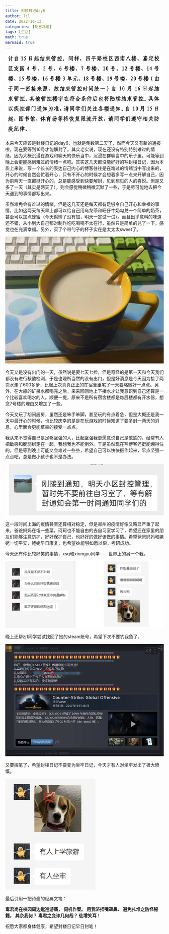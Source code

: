 ```yaml
---
title: 封楼日记day6
author: ljl
date: 2022-10-13
categories: [胡言乱语]
tags: [生活]
math: true
mermaid: true
---
```


![Desktop View](/assets/img/posts/2022-10-13-%E5%B0%81%E6%A5%BC%E6%97%A5%E8%AE%B0day6/16%E6%97%A5%E8%A7%A3%E5%B0%81.png)

本来今天应该是封楼日记的day6，也就是倒数第二天了，然而今天又有新的通报啦，现在要等到16号才能解封了。其实老实说，现在还没有特别特别难过的情绪，因为大概沉浸在游戏和聊天的快乐当中，沉浸在群聊当中的乐子里。可能等到晚上会更能感到难过的情绪一点吧。其实这几天都没能好好的写封楼日记，因为本质上来说，写一个长长的表达自己内心的博客往往是在难过的情绪当中写出来的，开心的时候自然会忙着开心，只有不开心的时候才会想着多写一点来开解自己，因为前两天一直都挺开心的，总是能感受到快要解封，见到想见的人的喜悦。但是又多了一天（其实是两天了），则会感觉稍微稍微沉默了一些，于是尽可能地去把今天遇到的事情都写出来。

虽然难免会有难过的情绪，但是这几天还是每天都有足够令自己开心和幸福的事情，比如这两天每天早上都可以给自己用乌龙茶和旺仔牛奶勾兑一个简单的奶茶，甚至可以加点蜂蜜（今天偷懒了没有加，明天一定试一试）。而且出乎意料的味道还不错，从小到大自己都对制作吃吃喝喝不太在行，虽然只是简单的兑了一下，感觉也在充满幸福。另外，买了个带勺子的杯子实在是太太太sweet了。

![Desktop View](/assets/img/posts/2022-10-13-%E5%B0%81%E6%A5%BC%E6%97%A5%E8%AE%B0day6/milktea.png)

今天又是没有出门的一天，虽然说是要七天七检，但是奇怪的是第一天和今天我们都没有进行核酸检测，于是也理所当然的没有出门，但是好消息是今天因为接了两次水走了600多步，比起上次真真正正的在宿舍里宅了一天要略微好一点点。另外，在大瓶的矿泉水都喝完之后，来来回回地上下接水才让我意识到自己还算是一个比较喜欢喝水的人。顺便一提，原来不是所有宿舍楼都是每层楼都有开水器，想念7号楼的理由又增加了一些。

今天又玩了胡闹厨房，虽然还是笨手笨脚，甚至玩的有点着急，但是大概还是我一天中最开心的时候，也比较庆幸的是是在玩游戏的时候知道了要多封一两天的消息，心里面会更能草率的接受一点点。

我从来不觉得自己是足够坚强的人，比起坚强我更愿意说自己是敏感的，经常有人把敏感和脆弱绑定在一起，我想我也不能例外。于是虽然现在写博客还挺能绷得住的，但是等到晚上可能又会难过一些些，希望自己可以快快振作起来，早点坚强一点点吧，总是做小孩子也不是办法。

![Desktop View](/assets/img/posts/2022-10-13-%E5%B0%81%E6%A5%BC%E6%97%A5%E8%AE%B0day6/%E5%B0%81%E6%8E%A7.png)

这一段时间上海的疫情甚至还算相对稳定，但是郑州的疫情好像又略显严重了起来，爸爸妈妈在屯一些菜，珂珂也不能自由的去自习室学习了，希望还在家里的朋友们能够注意防护，好好保护自己，也好好的做好该做的事情。希望爸爸妈妈和姥姥一切平安，姥姥早日康复，也希望kk能够如愿以偿，考研成功。

今天还有件比较好笑的事情，xsq和xiongyu同学——世界上的另一个我。

![Desktop View](/assets/img/posts/2022-10-13-%E5%B0%81%E6%A5%BC%E6%97%A5%E8%AE%B0day6/%E6%8B%8C%E9%A5%AD%E9%85%B13.png)

晚上还帮zj1同学尝试找回了她的steam账号，希望下次不要钓我鱼了。

![Desktop View](/assets/img/posts/2022-10-13-%E5%B0%81%E6%A5%BC%E6%97%A5%E8%AE%B0day6/%E9%92%93%E9%B1%BC.png)

又要搁笔了，希望封楼日记不要变为坐牢日记，今天才有人对坐牢发出了极大愤慨。

![Desktop View](/assets/img/posts/2022-10-13-%E5%B0%81%E6%A5%BC%E6%97%A5%E8%AE%B0day6/%E5%9D%90%E7%89%A2.png)

最后引用一把诗豪的经典文笔：

**毒君尚在校园周边逡巡游荡，
伺机作案。
用我济捂嘴罩鼻、
避免扎堆之防怪秘籍，
其奈我何？
毒君之变诈几何哉？
徒增笑耳！**

祝愿大家都身体健康，希望封楼日记早日封笔！


